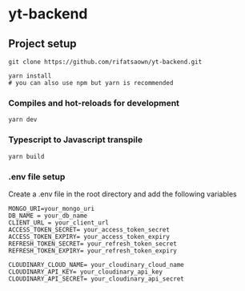 # yt-backend

## Project setup

```
git clone https://github.com/rifatsaown/yt-backend.git
```
```
yarn install
# you can also use npm but yarn is recommended
```

### Compiles and hot-reloads for development

```
yarn dev
```

### Typescript to Javascript transpile 

```
yarn build
```

### .env file setup
Create a .env file in the root directory and add the following variables

```
MONGO_URI=your_mongo_uri
DB_NAME = your_db_name
CLIENT_URL = your_client_url
ACCESS_TOKEN_SECRET= your_access_token_secret
ACCESS_TOKEN_EXPIRY= your_access_token_expiry
REFRESH_TOKEN_SECRET= your_refresh_token_secret
REFRESH_TOKEN_EXPIRY= your_refresh_token_expiry

CLOUDINARY_CLOUD_NAME= your_cloudinary_cloud_name
CLOUDINARY_API_KEY= your_cloudinary_api_key
CLOUDINARY_API_SECRET= your_cloudinary_api_secret
```